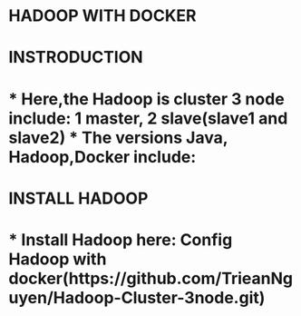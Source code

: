 # HADOOP WITH DOCKER
<h1>INSTRODUCTION<h1>
* Here,the Hadoop is cluster 3 node include: 1 master, 2 slave(slave1 and slave2)
* The versions Java, Hadoop,Docker include:
<h1>INSTALL HADOOP<h1>
* Install Hadoop here: Config Hadoop with docker(https://github.com/TrieanNguyen/Hadoop-Cluster-3node.git)
